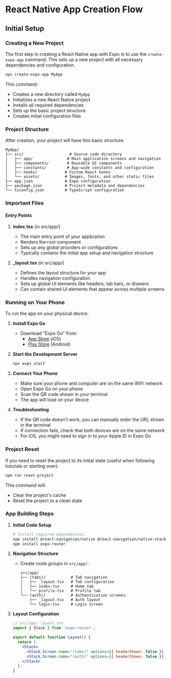 # React Native App Creation Flow

## Initial Setup

### Creating a New Project

The first step in creating a React Native app with Expo is to use the `create-expo-app` command. This sets up a new project with all necessary dependencies and configuration.

```bash
npx create-expo-app MyApp
```

This command:
- Creates a new directory called `MyApp`
- Initializes a new React Native project
- Installs all required dependencies
- Sets up the basic project structure
- Creates initial configuration files

### Project Structure

After creation, your project will have this basic structure:
```
MyApp/
├── src/                    # Source code directory
│   ├── app/               # Main application screens and navigation
│   ├── components/        # Reusable UI components
│   ├── constants/         # App-wide constants and configuration
│   ├── hooks/            # Custom React hooks
│   └── assets/           # Images, fonts, and other static files
├── app.json              # Expo configuration
├── package.json          # Project metadata and dependencies
└── tsconfig.json         # TypeScript configuration
```

### Important Files

#### Entry Points

1. **index.tsx** (in src/app/)
   - The main entry point of your application
   - Renders the root component
   - Sets up any global providers or configurations
   - Typically contains the initial app setup and navigation structure

2. **_layout.tsx** (in src/app/)
   - Defines the layout structure for your app
   - Handles navigation configuration
   - Sets up global UI elements like headers, tab bars, or drawers
   - Can contain shared UI elements that appear across multiple screens

### Running on Your Phone

To run the app on your physical device:

1. **Install Expo Go**
   - Download "Expo Go" from:
     - [App Store](https://apps.apple.com/app/expo-go/id982107779) (iOS)
     - [Play Store](https://play.google.com/store/apps/details?id=host.exp.exponent) (Android)

2. **Start the Development Server**
   ```bash
   npx expo start
   ```

3. **Connect Your Phone**
   - Make sure your phone and computer are on the same WiFi network
   - Open Expo Go on your phone
   - Scan the QR code shown in your terminal
   - The app will load on your device

4. **Troubleshooting**
   - If the QR code doesn't work, you can manually enter the URL shown in the terminal
   - If connection fails, check that both devices are on the same network
   - For iOS, you might need to sign in to your Apple ID in Expo Go

### Project Reset

If you need to reset the project to its initial state (useful when following tutorials or starting over):
```bash
npm run reset-project
```

This command will:
- Clear the project's cache
- Reset the project to a clean state

### App Building Steps

1. **Initial Code Setup**
   ```bash
   # Install required dependencies
   npm install @react-navigation/native @react-navigation/native-stack
   npm install expo-router
   ```

2. **Navigation Structure**
   - Create route groups in `src/app/`:
     ```
     src/app/
     ├── (tabs)/           # Tab navigation
     │   ├── _layout.tsx   # Tab configuration
     │   ├── index.tsx     # Home tab
     │   └── profile.tsx   # Profile tab
     └── (auth)/           # Authentication screens
         ├── _layout.tsx   # Auth layout
         └── login.tsx     # Login screen
     ```

3. **Layout Configuration**
   ```jsx
   // src/app/_layout.tsx
   import { Stack } from 'expo-router';

   export default function Layout() {
     return (
       <Stack>
         <Stack.Screen name="(tabs)" options={{ headerShown: false }} />
         <Stack.Screen name="(auth)" options={{ headerShown: false }} />
       </Stack>
     );
   }
   ```
